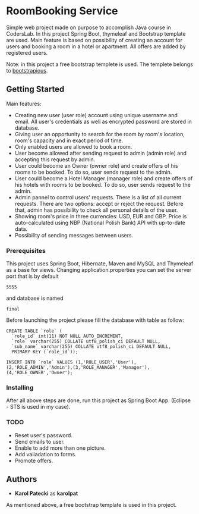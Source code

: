 # RoomBooking Service

Simple web project made on purpose to accomplish Java course in CodersLab. In this project Spring Boot, thymeleaf and Bootstrap template are used. Main feature is based on possibility of creating an account for users and booking a room in a hotel or apartment. All offers are added by registered users.

Note: in this project a free bootstrap templete is used. The templete belongs to [bootstrapious](https://bootstrapious.com).


## Getting Started

Main features:
* Creating new user (user role) account using unique username and email. All user's credentials as well as encrypted password are stored in database.
* Giving user an opportunity to search for the room by room's location, room's capacity and in exact period of time.
* Only enabled users are allowed to book a room.
* User become allowed after sending request to admin (admin role) and accepting this request by admin.
* User could become an Owner (owner role) and create offers of his rooms to be booked. To do so, user sends request to the admin.
* User could become a Hotel Manager (manager role) and create offers of his hotels with rooms to be booked. To do so, user sends request to the admin.
* Admin pannel to control users' requests. There is a list of all current requests. There are two options: accept or reject the request. Before that, admin has possibility to check all personal details of the user.
* Showing room's price in three currencies: USD, EUR and GBP. Price is auto-calculated using NBP (National Polish Bank) API with up-to-date data.
* Possibility of sending messages between users.

### Prerequisites

This project uses Spring Boot, Hibernate, Maven and MySQL and Thymeleaf as a base for views. Changing application.properties you can set the server port that is by default
```
5555
```
and database is named
```
final
```
Before launching the project please fill the database with table as follow:
```
CREATE TABLE `role` (
  `role_id` int(11) NOT NULL AUTO_INCREMENT,
  `role` varchar(255) COLLATE utf8_polish_ci DEFAULT NULL,
  `sub_name` varchar(255) COLLATE utf8_polish_ci DEFAULT NULL,
  PRIMARY KEY (`role_id`));

INSERT INTO `role` VALUES (1,'ROLE_USER','User'),(2,'ROLE_ADMIN','Admin'),(3,'ROLE_MANAGER','Manager'),(4,'ROLE_OWNER','Owner');
```

### Installing

After all above steps are done, run this project as Spring Boot App. (Eclipse - STS is used in my case).


### TODO
 
* Reset user's password.
* Send emails to user.
* Enable to add more than one picture.
* Add valiadation to forms.
* Promote offers.

## Authors

* **Karol Patecki** as **karolpat** 

As mentioned above, a free bootstrap template is used in this project.


